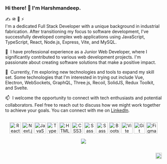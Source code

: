 ### Hi there! 👋 I'm Harshmandeep.

✍️ 🪖 🚀 ⚡️  
I'm a dedicated Full Stack Developer with a unique background in industrial fabrication. After transitioning my focus to software development, I've successfully developed complex web applications using JavaScript, TypeScript, React, Node.js, Express, Vite, and MySQL.

💼 &nbsp;I have professional experience as a Junior Web Developer, where I significantly contributed to various web development projects. I'm passionate about creating software solutions that make a positive impact.

🌱 &nbsp;Currently, I'm exploring new technologies and tools to expand my skill set. Some technologies that I'm interested in trying out include Vue,  Electron, WebSockets, GraphQL, Three.js, Recoil, SolidJS, Redux Toolkit, and Svelte.

📫 &nbsp;I welcome the opportunity to connect with tech enthusiasts and potential collaborators. Feel free to reach out to discuss how we might work together to achieve your goals. You can connect with me on [LinkedIn](https://www.linkedin.com/in/harshmandeep/).

##

<!-- SKILLS:START -->
<p align="center">
<a href="https://reactjs.org/" target="_blank" rel="noreferrer"><img src="https://raw.githubusercontent.com/danielcranney/readme-generator/main/public/icons/skills/react-colored.svg" width="36" height="36" alt="React.js" title="React.js" /></a>
<a href="https://nextjs.org/" target="_blank" rel="noreferrer"><img src="https://raw.githubusercontent.com/danielcranney/readme-generator/main/public/icons/skills/nextjs-colored.svg" width="36" height="36" alt="Next.js" title="Next.js" /></a>
<a href="https://developer.mozilla.org/en-US/docs/Web/JavaScript" target="_blank" rel="noreferrer"><img src="https://raw.githubusercontent.com/danielcranney/readme-generator/main/public/icons/skills/javascript-colored.svg" width="36" height="36" alt="JavaScript" title="JavaScript" /></a>
<a href="https://www.typescriptlang.org/" target="_blank" rel="noreferrer"><img src="https://raw.githubusercontent.com/danielcranney/readme-generator/main/public/icons/skills/typescript-colored.svg" width="36" height="36" alt="TypeScript" title="TypeScript" /></a>
<a href="https://developer.mozilla.org/en-US/docs/Glossary/HTML5" target="_blank" rel="noreferrer"><img src="https://raw.githubusercontent.com/danielcranney/readme-generator/main/public/icons/skills/html5-colored.svg" width="36" height="36" alt="HTML5" title="HTML5" /></a>
<a href="https://www.w3.org/TR/CSS/#css" target="_blank" rel="noreferrer"><img src="https://raw.githubusercontent.com/danielcranney/readme-generator/main/public/icons/skills/css3-colored.svg" width="36" height="36" alt="CSS3" title="CSS3" /></a>
<a href="https://sass-lang.com/" target="_blank" rel="noreferrer"><img src="https://raw.githubusercontent.com/danielcranney/readme-generator/main/public/icons/skills/sass-colored.svg" width="36" height="36" alt="Sass" title="Sass" /></a>
<a href="https://tailwindcss.com/" target="_blank" rel="noreferrer"><img src="https://raw.githubusercontent.com/danielcranney/readme-generator/main/public/icons/skills/tailwindcss-colored.svg" width="36" height="36" alt="Sass" title="Sass"/></a>
<a href="https://getbootstrap.com/" target="_blank" rel="noreferrer"><img src="https://raw.githubusercontent.com/danielcranney/readme-generator/main/public/icons/skills/bootstrap-colored.svg" width="36" height="36" alt="Bootstrap" title="Bootstrap" /></a>
<a href="https://vitejs.dev/" target="_blank" rel="noreferrer"><img src="https://raw.githubusercontent.com/danielcranney/readme-generator/main/public/icons/skills/vite-colored.svg" width="36" height="36" alt="Vite" title="Vite" /></a>
<a href="https://git-scm.com/" target="_blank" rel="noreferrer"><img src="https://raw.githubusercontent.com/danielcranney/readme-generator/main/public/icons/skills/git-colored.svg" width="36" height="36" alt="Git" title="Git" /></a>
<a href="https://www.figma.com/" target="_blank" rel="noreferrer"><img src="https://raw.githubusercontent.com/danielcranney/readme-generator/main/public/icons/skills/figma-colored.svg" width="36" height="36" alt="Figma" title="Figma" /></a>
</p>
<!-- SKILLS:END -->

<!-- GITHUB_STATS:START -->
<div align="center">
  <a href="https://github.com/mandeepharsh">
    <img align="center" src="https://github-readme-stats.vercel.app/api/top-langs/?username=mandeepharsh&layout=compact&theme=midnight-purple&hide_border=true&langs_count=6&custom_title=Top%20Languages%20🚀" />
  </a>
</div>
<!-- GITHUB_STATS:END -->





<!--
### Top Repositories

| <a href="https://github.com/jeremy0x/meta-tag-boilerplate"><img align="center" src="https://github-readme-stats.vercel.app/api/pin/?username=jeremy0x&repo=meta-tag-boilerplate&theme=react&hide_border=true&text_color=b1b4b6&icon_color=8b949e&title_color=58a5fe" alt="Jeremy's github stats" /></a> | <a href="https://github.com/jeremy0x/foodie-fetch"><img align="center" src="https://github-readme-stats.vercel.app/api/pin/?username=jeremy0x&repo=foodie-fetch&theme=react&hide_border=true&text_color=b1b4b6&icon_color=8b949e&title_color=58a5fe" /></a> |
| ------------- | ------------- | 
-->

##



<a href="https://www.linkedin.com/in/harshmandeep/" target="_blank" rel="noreferrer">
  <img src="https://raw.githubusercontent.com/danielcranney/readme-generator/main/public/icons/socials/linkedin.svg" width="20" height="20" align="right" />
</a>


<!--
**jeremy0x/jeremy0x** is a ✨ _special_ ✨ repository because its `README.md` (this file) appears on your GitHub profile.
-->
